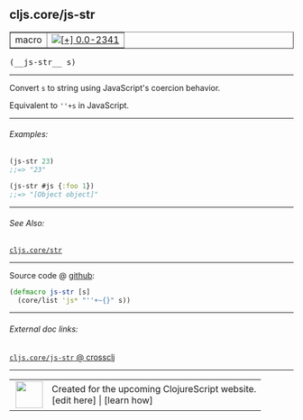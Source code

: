 ## cljs.core/js-str



 <table border="1">
<tr>
<td>macro</td>
<td><a href="https://github.com/cljsinfo/cljs-api-docs/tree/0.0-2341"><img valign="middle" alt="[+] 0.0-2341" title="Added in 0.0-2341" src="https://img.shields.io/badge/+-0.0--2341-lightgrey.svg"></a> </td>
</tr>
</table>


 <samp>
(__js-str__ s)<br>
</samp>

---

Convert `s` to string using JavaScript's coercion behavior.

Equivalent to `''+s` in JavaScript.

---

###### Examples:

```clj
(js-str 23)
;;=> "23"

(js-str #js {:foo 1})
;;=> "[Object object]"
```

---

###### See Also:

[`cljs.core/str`](cljs.core_str.md)<br>

---




Source code @ [github](https://github.com/clojure/clojurescript/blob/r2755/src/clj/cljs/core.clj#L1667-L1668):

```clj
(defmacro js-str [s]
  (core/list 'js* "''+~{}" s))
```

<!--
Repo - tag - source tree - lines:

 <pre>
clojurescript @ r2755
└── src
    └── clj
        └── cljs
            └── <ins>[core.clj:1667-1668](https://github.com/clojure/clojurescript/blob/r2755/src/clj/cljs/core.clj#L1667-L1668)</ins>
</pre>

-->

---



###### External doc links:

[`cljs.core/js-str` @ crossclj](http://crossclj.info/fun/cljs.core/js-str.html)<br>

---

 <table>
<tr><td>
<img valign="middle" align="right" width="48px" src="http://i.imgur.com/Hi20huC.png">
</td><td>
Created for the upcoming ClojureScript website.<br>
[edit here] | [learn how]
</td></tr></table>

[edit here]:https://github.com/cljsinfo/cljs-api-docs/blob/master/cljsdoc/cljs.core_js-str.cljsdoc
[learn how]:https://github.com/cljsinfo/cljs-api-docs/wiki/cljsdoc-files

<!--

This information was too distracting to show to readers, but I'll leave it
commented here since it is helpful to:

- pretty-print the data used to generate this document
- and show how to retrieve that data



The API data for this symbol:

```clj
{:description "Convert `s` to string using JavaScript's coercion behavior.\n\nEquivalent to `''+s` in JavaScript.",
 :ns "cljs.core",
 :name "js-str",
 :signature ["[s]"],
 :history [["+" "0.0-2341"]],
 :type "macro",
 :related ["cljs.core/str"],
 :full-name-encode "cljs.core_js-str",
 :source {:code "(defmacro js-str [s]\n  (core/list 'js* \"''+~{}\" s))",
          :title "Source code",
          :repo "clojurescript",
          :tag "r2755",
          :filename "src/clj/cljs/core.clj",
          :lines [1667 1668]},
 :examples [{:id "e92009",
             :content "```clj\n(js-str 23)\n;;=> \"23\"\n\n(js-str #js {:foo 1})\n;;=> \"[Object object]\"\n```"}],
 :full-name "cljs.core/js-str"}

```

Retrieve the API data for this symbol:

```clj
;; from Clojure REPL
(require '[clojure.edn :as edn])
(-> (slurp "https://raw.githubusercontent.com/cljsinfo/cljs-api-docs/catalog/cljs-api.edn")
    (edn/read-string)
    (get-in [:symbols "cljs.core/js-str"]))
```

-->
